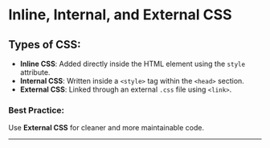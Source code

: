 # Inline, Internal, and External CSS

## Types of CSS:

- **Inline CSS**: Added directly inside the HTML element using the `style` attribute.
- **Internal CSS**: Written inside a `<style>` tag within the `<head>` section.
- **External CSS**: Linked through an external `.css` file using `<link>`.

### Best Practice:

Use **External CSS** for cleaner and more maintainable code.

---
